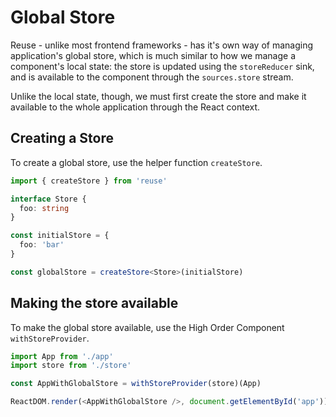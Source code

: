 # Global Store

Reuse - unlike most frontend frameworks - has it's own way of managing application's global store, which is much similar to how we manage a component's local state: the store is updated using the `storeReducer` sink, and is available to the component through the `sources.store` stream.

Unlike the local state, though, we must first create the store and make it available to the whole application through the React context.

## Creating a Store

To create a global store, use the helper function `createStore`.

```typescript
import { createStore } from 'reuse'

interface Store {
  foo: string
}

const initialStore = {
  foo: 'bar'
}

const globalStore = createStore<Store>(initialStore)
```

## Making the store available

To make the global store available, use the High Order Component `withStoreProvider`.

```typescript
import App from './app'
import store from './store'

const AppWithGlobalStore = withStoreProvider(store)(App)

ReactDOM.render(<AppWithGlobalStore />, document.getElementById('app'))
```